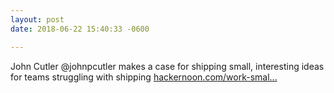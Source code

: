 ```yaml
---
layout: post
date: 2018-06-22 15:40:33 -0600

---
```

John Cutler @johnpcutler makes a case for shipping small, interesting ideas for teams struggling with shipping
[hackernoon.com/work-smal...](https://hackernoon.com/work-small-even-if-it-makes-no-sense-6bd1f401fc3a)
